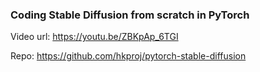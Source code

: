 ### Coding Stable Diffusion from scratch in PyTorch

Video url: https://youtu.be/ZBKpAp_6TGI

Repo: https://github.com/hkproj/pytorch-stable-diffusion
